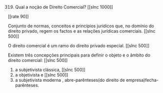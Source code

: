 319. Qual a noção de Direito Comercial?
[[slnc 1000]]

[[rate 90]]

Conjunto de normas, conceitos e princípios jurídicos que, no domínio do direito privado, regem os factos e as relações jurídicas comerciais.
[[slnc 500]]

O direito comercial é um ramo do direito privado especial.
[[slnc 500]]

Existem três concepções principais para definir o objeto e o âmbito do direito comercial:
[[slnc 500]]

1)  a subjetivista clássica,
[[slnc 500]]
2)  a objetivista e
[[slnc 500]]
3)  a subjetivista moderna , abre-parênteses(do direito de empresa)fecha-parênteses.

